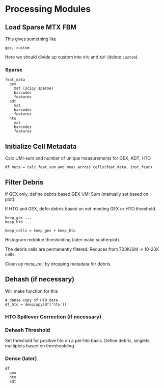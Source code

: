 
# Processing Modules

## Load Sparse MTX FBM
This gives something like

```gex, custom```

Here we should divide up custom into `HTO` and `ADT` (delete `custom`). 

### Sparse
```
feat_data
  gex
    mat (scipy sparse)
    barcodes
    features
  adt
    mat
    barcodes
    features    
  hto
    mat
    barcodes
    features        
```

## Initialize Cell Metadata
Calc UMI-sum and number of unique measurements for GEX, ADT, HTO

```
df_meta = calc_feat_sum_and_meas_across_cells(feat_data, inst_feat)
```

## Filter Debris
If GEX only, define debris based GEX UMI Sum (manually set based on plot). 

If HTO and GEX, defin debris based on not meeting GEX or HTO threshold. 

```
keep_gex ...
keep_hto ...

keep_cells = keep_gex + keep_hto
```

Histogram red/blue thresholding (later make scatterplot). 

The debris cells are permanently filtered. Reduces from 700K/6M -> 10-20K cells.

Clean up meta_cell by dropping metadata for debris.

## Dehash (if necessary)
Will make function for this 
```
# dense copy of HTO data
df_hto = deepcopy(df['hto'])
```

### HTO Spillover Correction (if necessary)


### Dehash Threshold
Set threshold for positive hto on a per-hto basis. Define debris, singlets, multiplets based on threshoolding. 


### 








### Dense (later)
```
df
  gex
  hto
  adt
 ```
